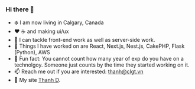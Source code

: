 ### Hi there 👋
- :snowflake: I am now living in Calgary, Canada
- :heart: :coffee: and making ui/ux
- :muscle: I can tackle front-end work as well as server-side work.
- :rainbow: Things I have worked on are React, Next.js, Nest.js, CakePHP, Flask (Python), AWS
- :shit: Fun fact: You cannot count how many year of exp do you have on a technolgoy. Someone just counts by the time they started working on it.
- 📫 Reach me out if you are interested: thanh@clgt.vn
- :link: My site [Thanh D](https://thanhd.ca/).

<!--
**dasani08/dasani08** is a ✨ _special_ ✨ repository because its `README.md` (this file) appears on your GitHub profile.

Here are some ideas to get you started:

- 🔭 I’m currently working on ...
- 🌱 I’m currently learning ...
- 👯 I’m looking to collaborate on ...
- 🤔 I’m looking for help with ...
- 💬 Ask me about ...
- 📫 How to reach me: ...
- 😄 Pronouns: ...
- ⚡ Fun fact: ...
-->
